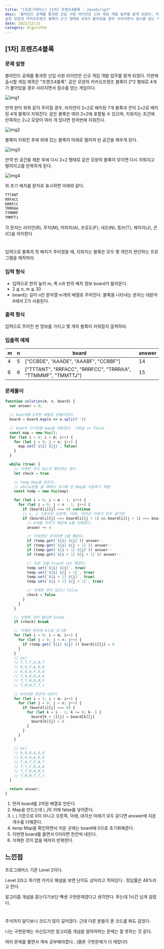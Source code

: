 ```yaml
---
title: "[프로그래머스] [1차] 프렌즈4블록 - JavaScript"
desc: '블라인드 공채를 통과한 신입 사원 라이언은 신규 게임 개발 업무를 맡게 되었다. 이번에 출시할 게임 제목은 "프렌즈4블록".
같은 모양의 카카오프렌즈 블록이 2*2 형태로 4개가 붙어있을 경우 사라지면서 점수를 얻는 게임이다.'
date: 2022/12/23
category: Algorithm
---
```

## [1차] 프렌즈4블록
### 문제 설명
블라인드 공채를 통과한 신입 사원 라이언은 신규 게임 개발 업무를 맡게 되었다. 이번에 출시할 게임 제목은 "프렌즈4블록".
같은 모양의 카카오프렌즈 블록이 2*2 형태로 4개가 붙어있을 경우 사라지면서 점수를 얻는 게임이다.

![img1](http://t1.kakaocdn.net/welcome2018/pang1.png)

만약 판이 위와 같이 주어질 경우, 라이언이 2×2로 배치된 7개 블록과 콘이 2×2로 배치된 4개 블록이 지워진다. 같은 블록은 여러 2×2에 포함될 수 있으며, 지워지는 조건에 만족하는 2×2 모양이 여러 개 있다면 한꺼번에 지워진다.

![img2](http://t1.kakaocdn.net/welcome2018/pang2.png)

블록이 지워진 후에 위에 있는 블록이 아래로 떨어져 빈 공간을 채우게 된다.

![img3](http://t1.kakaocdn.net/welcome2018/pang3.png)

만약 빈 공간을 채운 후에 다시 2×2 형태로 같은 모양의 블록이 모이면 다시 지워지고 떨어지고를 반복하게 된다.

![img4](http://t1.kakaocdn.net/welcome2018/pang4.png)

위 초기 배치를 문자로 표시하면 아래와 같다.

```javascript
TTTANT  
RRFACC  
RRRFCC  
TRRRAA  
TTMMMF  
TMMTTJ
```

각 문자는 라이언(R), 무지(M), 어피치(A), 프로도(F), 네오(N), 튜브(T), 제이지(J), 콘(C)을 의미한다
#
입력으로 블록의 첫 배치가 주어졌을 때, 지워지는 블록은 모두 몇 개인지 판단하는 프로그램을 제작하라.

### 입력 형식
- 입력으로 판의 높이 m, 폭 n과 판의 배치 정보 board가 들어온다.
- 2 ≦ n, m ≦ 30
- board는 길이 n인 문자열 m개의 배열로 주어진다. 블록을 나타내는 문자는 대문자 A에서 Z가 사용된다.

### 출력 형식
입력으로 주어진 판 정보를 가지고 몇 개의 블록이 지워질지 출력하라.

### 입출력 예제

|m|	n|	board|	answer|
|---|---|---|---|
|4|	5|["CCBDE", "AAADE", "AAABF", "CCBBF"]|	14|
|6	|6|	["TTTANT", "RRFACC", "RRRFCC", "TRRRAA", "TTMMMF", "TMMTTJ"]	|15|

### 문제풀이
```javascript
function solution(m, n, board) {
  var answer = 0;

  // board를 2차원 배열로 만들어준다.
  board = board.map(o => o.split(''))

  // board 크기만큼 map을 세팅한다. 기본값 => false
  const map = new Map();
  for (let i = 0; i < m; i++) {
    for (let j = 0; j < n; j++) {
      map.set(`${i} ${j}`, false)
    }
  }

  while (true) {
    // 삭제한 것이 있는지 확인하는 변수
    let check = true

    // temp Map을 만든다.
    // while문을 돌 때마다 초기화 된 Map을 사용하기 위함
    const temp = new Map(map)

    for (let i = 0; i < m - 1; i++) {
      for (let j = 0; j < n - 1; j++) {
        if (board[i][j] === 0) continue
        // i, j 기준으로 오른쪽, 아래, 대각선 아래가 모두 같다면
        if (board[i][j] === board[i][j + 1] && board[i][j + 1] === board[i + 1][j] && board[i + 1][j] === board[i + 1][j + 1]) {
          // 4개를 지우기 때문에 4를 더해준다.
          answer += 4

          // 지워졌던 것이라면 1을 빼준다.
          if (temp.get(`${i} ${j}`)) answer--
          if (temp.get(`${i} ${j + 1}`)) answer--
          if (temp.get(`${i + 1} ${j}`)) answer--
          if (temp.get(`${i + 1} ${j + 1}`)) answer--

          // 지운 것을 true로 set 해준다.
          temp.set(`${i} ${j}`, true)
          temp.set(`${i} ${j + 1}`, true)
          temp.set(`${i + 1} ${j}`, true)
          temp.set(`${i + 1} ${j + 1}`, true)

          // 삭제한 것이 있으니 false
          check = false
        }
      }
    }

    // 삭제한 것이 없다면 break
    if (check) break

    // 삭제한 위치에 0으로 초기화
    for (let i = 0; i < m; i++) {
      for (let j = 0; j < n; j++) {
        if (temp.get(`${i} ${j}`)) board[i][j] = 0
      }
    }
    // ex)
    // T,T,T,A,N,T
    // 0,0,F,A,0,0
    // 0,0,0,F,0,0
    // T,0,0,R,A,A
    // T,T,M,M,M,F
    // T,M,M,T,T,J

    // 0이라면 한칸씩 내리기
    for (let i = 1; i < m; i++) {
      for (let j = 0; j < n; j++) {
        if (board[i][j] === 0) {
          for (let k = i - 1; k >= 0; k--) {
            board[k + 1][j] = board[k][j]
            board[k][j] = 0
          }
        }
      }
    }

    // ex)
    // 0,0,0,A,0,0
    // 0,0,0,A,0,0
    // T,0,T,F,N,T
    // T,T,F,R,A,A
    // T,T,M,M,M,F
    // T,M,M,T,T,J
  }

  return answer;
}
```

1. 먼저 board를 2차원 배열로 만든다.
2. Map을 만드는데 i, j의 키에 false를 넣어준다.
3. i, j 기준으로 0이 아니고 오른쪽, 아래, 대각선 아래가 모두 같다면 answer에 지운 개수를 더해준다.
4. temp Map을 확인하면서 지운 곳에는 board에 0으로 초기화해준다.
5. 이번엔 board를 돌면서 0이라면 한칸씩 내린다.
6. 삭제한 것이 없을 때까지 반복한다.

## 느낀점
프로그래머스 기준 Level 2이다.

Level 2라고 하기엔 카카오 해설을 보면 난이도 상이라고 적혀있다.. 정답률은 48%라고 한다.

알고리즘 개념을 묻는다기보단 빡센 구현문제였다고 생각한다. 푸는데 1시간 넘게 걸렸다.
#
주석까지 달다보니 코드가 많이 길어졌다. 근데 다른 분들이 푼 코드를 봐도 길었다.

나는 구현문제는 자신있지만 알고리즘 개념을 알아야하는 문제는 잘 못하는 것 같다.

여러 문제를 풀면서 계속 공부해야겠다.. (물론 구현문제가 더 재밌다!)